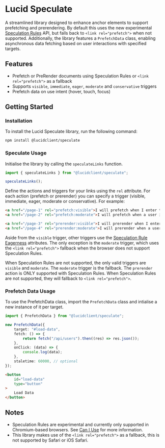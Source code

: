 # Lucid Speculate 

A streamlined library designed to enhance anchor elements to support prefetching and prerendering. By default this uses the new experimental [Speculation Rules](https://developer.mozilla.org/en-US/docs/Web/HTML/Element/script/type/speculationrules) API, but falls back to `<link rel="prefetch">` when not supported. Additionally, the library features a `PrefetchData` class, enabling asynchronous data fetching based on user interactions with specified targets.

## Features

- Prefetch or PreRender documents using Speculation Rules or `<link rel="prefetch">` as a fallback
- Supports `visible`, `immediate`, `eager`, `moderate` and `conservative` triggers
- Prefetch data on use intent (hover, touch, focus)

## Getting Started

### Installation

To install the Lucid Speculate library, run the following command:

```bash
npm install @lucidclient/speculate
```

### Speculate Usage

Initialise the library by calling the `speculateLinks` function.

```typescript
import { speculateLinks } from "@lucidclient/speculate";

speculateLinks();
```

Define the actions and triggers for your links using the `rel` attribute. For each action (prefetch or prerender) you can specify a trigger (visible, immediate, eager, moderate or conservative). For example:

```html
<a href="/page-1" rel="prefetch:visible">I will prefetch when I enter the viewport</a>
<a href="/page-2" rel="prefetch:moderate">I will prefetch when a user interacts with me</a>

<a href="/page-3" rel="prerender:visible">I will prerender when I enter the viewport</a>
<a href="/page-4" rel="prerender:moderate">I will prerender when a user interacts with me</a>
```

Aside from the `visible` trigger, other triggers use the [Speculation Rule Eagerness](https://developer.chrome.com/docs/web-platform/prerender-pages#eagerness) attributes. The only exception is the `moderate` trigger, which uses the `<link rel="prefetch">` fallback when the browser does not support Speculation Rules.

When Speculation Rules are not supported, the only valid triggers are `visible` and `moderate`. The `moderate` trigger is the fallback. The `prerender` action is ONLY supported with Speculation Rules. When Speculation Rules are not supported, they will fallback to `<link rel="prefetch">`.

### Prefetch Data Usage

To use the PrefetchData class, import the `PrefetchData` class and intialise a new instance of it per target.

```typescript
import { PrefetchData } from "@lucidclient/speculate";

new PrefetchData({
    target: "#load-data",
    fetch: () => {
        return fetch("/api/users").then((res) => res.json());
    },
    onClick: (data) => {
        console.log(data);
    },
    staletime: 60000, // optional
});
```

```html
<button 
    id="load-data"
    type="button"
>
    Load Data
</button>
```

## Notes

- Speculation Rules are experimental and currently only supported in Chromium-based browsers. See [Can I Use](https://caniuse.com/mdn-html_elements_script_type_speculationrules) for more information.
- This library makes use of the `<link rel="prefetch">` as a fallback, this is not supported by Safari or iOS Safari.
